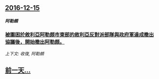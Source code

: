 ## [2016-12-15](/news/2016/12/15/index.md)

##### 阿勒頗
### [被圍困於敘利亞阿勒颇市東部的敘利亞反對派部隊與政府軍達成撤出協議後，開始撤出阿勒颇。 ](/news/2016/12/15/被圍困於敘利亞阿勒颇市東部的敘利亞反對派部隊與政府軍達成撤出協議後-開始撤出阿勒颇.md)
_上下文: 收復, 阿勒頗_

## [前一天...](/news/2016/12/12/index.md)

